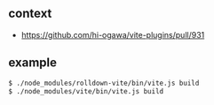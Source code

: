 ## context

- https://github.com/hi-ogawa/vite-plugins/pull/931

## example

```sh
$ ./node_modules/rolldown-vite/bin/vite.js build
$ ./node_modules/vite/bin/vite.js build
```
